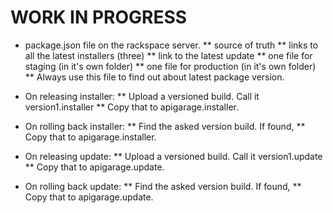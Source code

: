 WORK IN PROGRESS
================


* package.json file on the rackspace server.
 ** source of truth
 ** links to all the latest installers (three)
 ** link to the latest update
 ** one file for staging (in it's own folder)
 ** one file for production (in it's own folder)
 ** Always use this file to find out about latest package version.

* On releasing installer:
 ** Upload a versioned build. Call it version1.installer
 ** Copy that to apigarage.installer.

* On rolling back installer:
 ** Find the asked version build. If found,
 ** Copy that to apigarage.installer.

* On releasing update:
 ** Upload a versioned build. Call it version1.update
 ** Copy that to apigarage.update.

* On rolling back update:
 ** Find the asked version build. If found,
 ** Copy that to apigarage.update.
